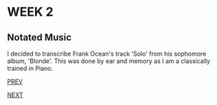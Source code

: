 




# WEEK 2
## Notated Music 

I decided to transcribe Frank Ocean's track 'Solo' from his sophomore album, 'Blonde'. This was done by ear and memory as I am a classically trained in Piano.




[PREV](https://cellosux.github.io/MCA-2019)

[NEXT](https://cellosux.github.io/MCA-2019/week3/week3.md)
